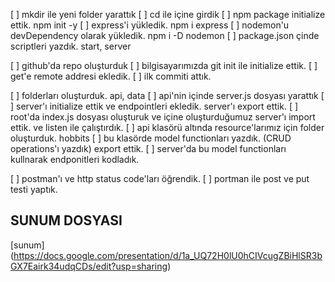 [ ] mkdir ile yeni folder yarattık
[ ] cd ile içine girdik
[ ] npm package initialize ettik. npm init -y
[ ] express'i yükledik. npm i express
[ ] nodemon'u devDependency olarak yükledik. npm i -D nodemon
[ ] package.json çinde scriptleri yazdık. start, server


[ ] github'da repo oluşturduk
[ ] bilgisayarımızda git init ile initialize ettik.
[ ] get'e remote addresi ekledik.
[ ] ilk commiti attık.


[ ] folderları oluşturduk. api, data
[ ] api'nin içinde server.js dosyası yarattık
[ ] server'ı initialize ettik ve endpointleri ekledik. server'ı export ettik.
[ ] root'da index.js dosyası oluşturuk ve içine oluşturduğumuz server'ı import ettik. ve listen ile çalıştırdık.
[ ] api klasörü altında resource'larımız için folder oluşturduk. hobbits
[ ] bu klasörde model functionları yazdık. (CRUD operations'ı yazdık) export ettik.
[ ] server'da bu model functionları kullnarak endponitleri kodladık.


[ ] postman'ı ve http status code'ları öğrendik.
[ ] portman ile post ve put testi yaptık.



## SUNUM DOSYASI
[sunum] (https://docs.google.com/presentation/d/1a_UQ72H0lU0hCIVcugZBiHlSR3bGX7Eairk34udqCDs/edit?usp=sharing)